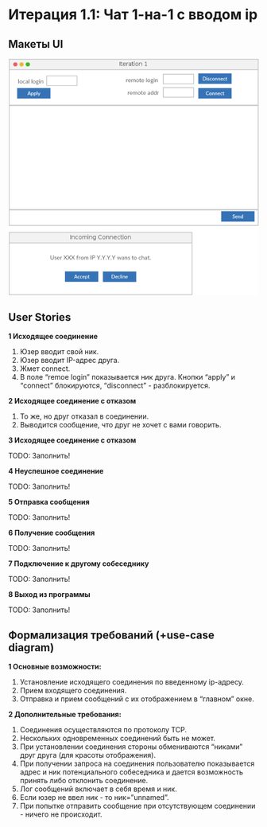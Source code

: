 # Итерация 1.1: Чат 1-на-1 с вводом ip

## Макеты UI
![](/images/gui-1.1.png)

## User Stories

**1 Исходящее соединение**

1. Юзер вводит свой ник.
2. Юзер вводит IP-адрес друга.
3. Жмет connect.
4. В поле “remoe login” показывается ник друга. Кнопки “apply” и “connect” блокируются, “disconnect” - разблокируется.

**2 Исходящее соединение с отказом**

1. То же, но друг отказал в соединении.
2. Выводится сообщение, что друг не хочет с вами говорить.

**3 Исходящее соединение с отказом**

TODO: Заполнить!

**4 Неуспешное соединение**

TODO: Заполнить!

**5 Отправка сообщения**

TODO: Заполнить!

**6 Получение сообщения**

TODO: Заполнить!

**7 Подключение к другому собеседнику**

TODO: Заполнить!

**8 Выход из программы**

TODO: Заполнить!

## Формализация требований (+use-case diagram)

**1 Основные возможности:**

1. Установление исходящего соединения по введенному ip-адресу.
2. Прием входящего соединения.
3. Отправка и прием сообщений с их отображением в “главном” окне.

**2 Дополнительные требования:**

1. Соединения осуществляются по протоколу TCP.
2. Нескольких одновременных соединений быть не может.
3. При установлении соединения стороны обмениваются “никами” друг друга (для красоты отображения).
4. При получении запроса на соединения пользователю показывается адрес и ник потенциального собеседника и дается возможность принять либо отклонить соединение.
5. Лог сообщений включает в себя время и ник.
6. Если юзер не ввел ник - то ник=”unnamed”.
7. При попытке отправить сообщение при отсутствующем соединении - ничего не происходит.
